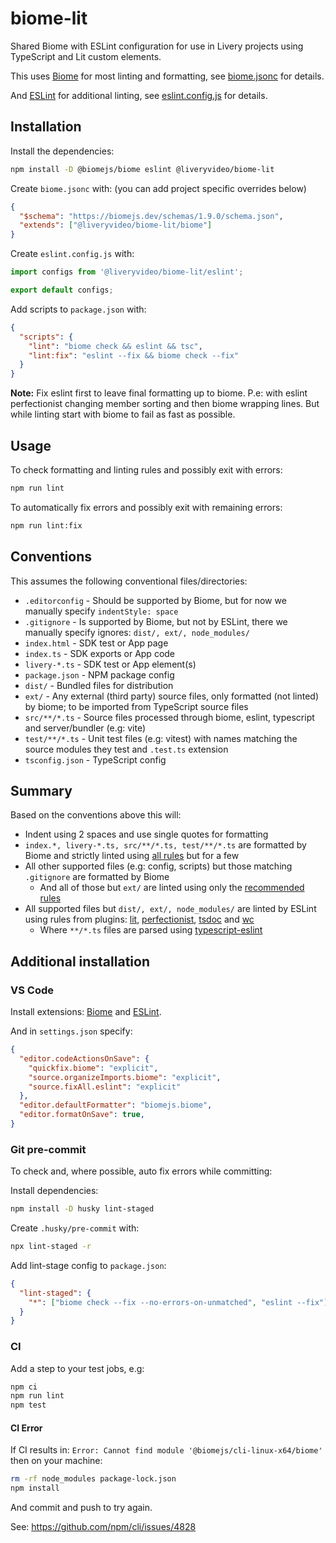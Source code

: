 # biome-lit

Shared Biome with ESLint configuration for use in Livery projects using TypeScript and Lit custom elements.

This uses [Biome](https://biomejs.dev/) for most linting and formatting, see [biome.jsonc](./biome.jsonc) for details.

And [ESLint](https://eslint.org/) for additional linting, see [eslint.config.js](./eslint.config.js) for details.

## Installation

Install the dependencies:

```bash
npm install -D @biomejs/biome eslint @liveryvideo/biome-lit
```

Create `biome.jsonc` with: (you can add project specific overrides below)

```json
{
  "$schema": "https://biomejs.dev/schemas/1.9.0/schema.json",
  "extends": ["@liveryvideo/biome-lit/biome"]
}
```

Create `eslint.config.js` with:

```js
import configs from '@liveryvideo/biome-lit/eslint';

export default configs;
```

Add scripts to `package.json` with:

```json
{
  "scripts": {
    "lint": "biome check && eslint && tsc",
    "lint:fix": "eslint --fix && biome check --fix"
  }
}
```

**Note:** Fix eslint first to leave final formatting up to biome.
P.e: with eslint perfectionist changing member sorting and then biome wrapping lines. But while linting start with biome to fail as fast as possible.

## Usage

To check formatting and linting rules and possibly exit with errors:

```bash
npm run lint
```

To automatically fix errors and possibly exit with remaining errors:

```bash
npm run lint:fix
```

## Conventions

This assumes the following conventional files/directories:

- `.editorconfig` - Should be supported by Biome, but for now we manually specify `indentStyle: space`
- `.gitignore` - Is supported by Biome, but not by ESLint, there we manually specify ignores: `dist/, ext/, node_modules/`
- `index.html` - SDK test or App page
- `index.ts` - SDK exports or App code
- `livery-*.ts` - SDK test or App element(s)
- `package.json` - NPM package config
- `dist/` - Bundled files for distribution
- `ext/` - Any external (third party) source files, only formatted (not linted) by biome; to be imported from TypeScript source files
- `src/**/*.ts` - Source files processed through biome, eslint, typescript and server/bundler (e.g: vite)
- `test/**/*.ts` - Unit test files (e.g: vitest) with names matching the source modules they test and `.test.ts` extension
- `tsconfig.json` - TypeScript config

## Summary

Based on the conventions above this will:

- Indent using 2 spaces and use single quotes for formatting
- `index.*, livery-*.ts, src/**/*.ts, test/**/*.ts` are formatted by Biome and strictly linted using [all rules](https://biomejs.dev/linter/rules/) but for a few
- All other supported files (e.g: config, scripts) but those matching `.gitignore` are formatted by Biome
  - And all of those but `ext/` are linted using only the [recommended rules](https://biomejs.dev/linter/rules/#recommended-rules)
- All supported files but `dist/, ext/, node_modules/` are linted by ESLint using rules from plugins:
[lit](https://npmjs.com/package/eslint-plugin-lit),
[perfectionist](https://npmjs.com/package/eslint-plugin-perfectionist),
[tsdoc](https://npmjs.com/package/eslint-plugin-tsdoc) and
[wc](https://npmjs.com/package/eslint-plugin-wc)
  - Where `**/*.ts` files are parsed using [typescript-eslint](https://npmjs.com/package/typescript-eslint)

## Additional installation

### VS Code

Install extensions:
[Biome](https://marketplace.visualstudio.com/items?itemName=biomejs.biome) and
[ESLint](https://marketplace.visualstudio.com/items?itemName=dbaeumer.vscode-eslint).
 
And in `settings.json` specify:

```json
{
  "editor.codeActionsOnSave": {
    "quickfix.biome": "explicit",
    "source.organizeImports.biome": "explicit",
    "source.fixAll.eslint": "explicit"
  },
  "editor.defaultFormatter": "biomejs.biome",
  "editor.formatOnSave": true,
}
```

### Git pre-commit

To check and, where possible, auto fix errors while committing:

Install dependencies:

```bash
npm install -D husky lint-staged
```

Create `.husky/pre-commit` with:

```bash
npx lint-staged -r
```

Add lint-stage config to `package.json`:

```json
{
  "lint-staged": {
    "*": ["biome check --fix --no-errors-on-unmatched", "eslint --fix"]
  }
}
```

### CI

Add a step to your test jobs, e.g:

```bash
npm ci
npm run lint
npm test
```

#### CI Error

If CI results in: `Error: Cannot find module '@biomejs/cli-linux-x64/biome'` then on your machine:

```bash
rm -rf node_modules package-lock.json
npm install
```

And commit and push to try again.

See: https://github.com/npm/cli/issues/4828
